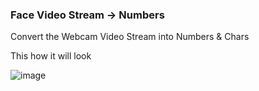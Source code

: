 ### Face Video Stream -> Numbers
Convert the Webcam Video Stream into Numbers &amp; Chars

This how it will look


![image](https://github.com/suhasasumukh/codes-facexnumbers/assets/70210383/f979efba-0609-456f-bd6f-83dc2f5d7b2c)
